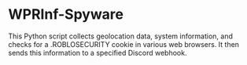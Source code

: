 # WPRInf-Spyware
This Python script collects geolocation data, system information, and checks for a .ROBLOSECURITY cookie in various web browsers. It then sends this information to a specified Discord webhook.
